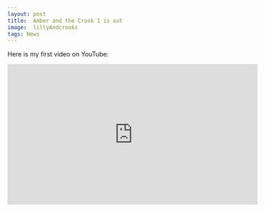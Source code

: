 ```yaml
---
layout: post
title:  Amber and the Crook 1 is out
image:  lillyAndcrooks
tags: News
---
```

Here is my first video on YouTube:
<iframe width="560" height="315" src="https://www.youtube.com/embed/KBmoOLv4U7o" title="YouTube video player" frameborder="0" allow="accelerometer; autoplay; clipboard-write; encrypted-media; gyroscope; picture-in-picture" allowfullscreen></iframe>
